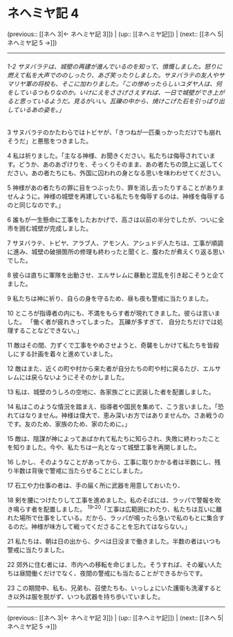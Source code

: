 # ネヘミヤ記 4

(previous:: [[ネヘ 3|← ネヘミヤ記 3]]) | (up:: [[ネヘミヤ記]]) | (next:: [[ネヘ 5|ネヘミヤ記 5 →]])

***
###### 1-2 サヌバラテは、城壁の再建が進んでいるのを知って、憤慨しました。怒りに燃えて私を大声でののしったり、あざ笑ったりしました。サヌバラテの友人やサマリヤ軍の将校も、そこに加わりました。「この惨めったらしいユダヤ人は、何をしているつもりなのか。いけにえをささげさえすれば、一日で城壁ができ上がると思っているようだ。見るがいい。瓦礫の中から、焼けこげた石を引っぱり出しているあの姿を。」 

3 サヌバラテのかたわらではトビヤが、「きつねが一匹乗っかっただけでも崩れそうだ」と悪態をつきました。 

4 私は祈りました。「主なる神様、お聞きください。私たちは侮辱されています。どうか、あのあざけりを、そっくりそのまま、あの者たちの頭上に返してください。あの者たちにも、外国に囚われの身となる思いを味わわせてください。 

5 神様があの者たちの罪に目をつぶったり、罪を消し去ったりすることがありませんように。神様の城壁を再建している私たちを侮辱するのは、神様を侮辱するのと同じなのです。」 

6 誰もが一生懸命に工事をしたおかげで、高さは以前の半分でしたが、ついに全市を囲む城壁が完成しました。 

7 サヌバラテ、トビヤ、アラブ人、アモン人、アシュドデ人たちは、工事が順調に進み、城壁の破損箇所の修理も終わったと聞くと、腹わたが煮えくり返る思いでした。 

8 彼らは直ちに軍隊を出動させ、エルサレムに暴動と混乱を引き起こそうと企てました。 

9 私たちは神に祈り、自らの身を守るため、昼も夜も警戒に当たりました。 

10 ところが指導者の内にも、不満をもらす者が現れてきました。彼らは言いました。 「働く者が疲れきってしまった。 瓦礫が多すぎて、 自分たちだけでは処理することなどできない。」 

11 敵はその間、力ずくで工事をやめさせようと、奇襲をしかけて私たちを皆殺しにする計画を着々と進めていました。 

12 敵はまた、近くの町や村から来た者が自分たちの町や村に戻るたび、エルサレムには戻らないようにそそのかしました。 

13 私は、城壁のうしろの空地に、各家族ごとに武装した者を配置しました。 

14 私はこのような情況を踏まえ、指導者や国民を集めて、こう言いました。「恐れてはなりません。神様は偉大で、恵み深いお方ではありませんか。さあ戦うのです。友のため、家族のため、家のために。」 

15 敵は、陰謀が神によってあばかれて私たちに知らされ、失敗に終わったことを知りました。今や、私たちは一丸となって城壁工事を再開しました。 

16 しかし、そのようなことがあってから、工事に取りかかる者は半数にし、残り半数は背後で警戒に当たらせることにしました。 

17 石工や力仕事の者は、手の届く所に武器を用意しておいたり、 

18 剣を腰につけたりして工事を進めました。私のそばには、ラッパで警報を吹き鳴らす者を配置しました。 <sup class="versenum">19-20</sup>「工事は広範囲にわたり、私たちは互いに離れた場所で仕事をしている。だから、ラッパが鳴ったら急いで私のもとに集合するのだ。神様が味方して戦ってくださることを忘れてはならない。」 

21 私たちは、朝は日の出から、夕べは日没まで働きました。半数の者はいつも警戒に当たりました。 

22 郊外に住む者には、市内への移転を命じました。そうすれば、その雇い人たちは昼間働くだけでなく、夜間の警戒にも当たることができるからです。 

23 この期間中、私も、兄弟も、召使たちも、いっしょにいた護衛も洗濯するとき以外は服を脱がず、いつも武器を持ち歩いていました。

***

(previous:: [[ネヘ 3|← ネヘミヤ記 3]]) | (up:: [[ネヘミヤ記]]) | (next:: [[ネヘ 5|ネヘミヤ記 5 →]])
